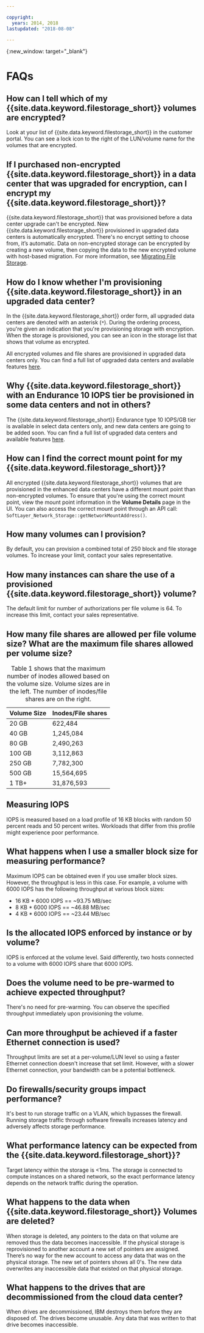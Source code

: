 ```yaml
---

copyright:
  years: 2014, 2018
lastupdated: "2018-08-08"

---
```

{:new_window: target="_blank"}

# FAQs

## How can I tell which of my {{site.data.keyword.filestorage_short}} volumes are encrypted?
Look at your list of {{site.data.keyword.filestorage_short}} in the customer portal. You can see a lock icon to the right of the LUN/volume name for the volumes that are encrypted.

## If I purchased non-encrypted {{site.data.keyword.filestorage_short}} in a data center that was upgraded for encryption, can I encrypt my {{site.data.keyword.filestorage_short}}?
{{site.data.keyword.filestorage_short}} that was provisioned before a data center upgrade can't be encrypted. New {{site.data.keyword.filestorage_short}} provisioned in upgraded data centers is automatically encrypted. There's no encrypt setting to choose from, it’s automatic. Data on non-encrypted storage can be encrypted by creating a new volume, then copying the data to the new encrypted volume with host-based migration. For more information, see [Migrating File Storage](/docs/infrastructure/FileStorage/migrate-file-storage-encrypted-file-storage.html).

## How do I know whether I'm provisioning {{site.data.keyword.filestorage_short}} in an upgraded data center?
In the {{site.data.keyword.filestorage_short}} order form, all upgraded data centers are denoted with an asterisk (`*`). During the ordering process, you're given an indication that you're provisioning storage with encryption. When the storage is provisioned, you can see an icon in the storage list that shows that volume as encrypted. 

All encrypted volumes and file shares are provisioned in upgraded data centers only. You can find a full list of upgraded data centers and available features [here](/docs//infrastructure/BlockStorage/new-ibm-block-and-file-storage-location-and-features.html).

## Why {{site.data.keyword.filestorage_short}} with an Endurance 10 IOPS tier be provisioned in some data centers and not in others?
The {{site.data.keyword.filestorage_short}} Endurance type 10 IOPS/GB tier is available in select data centers only, and new data centers are going to be added soon. You can find a full list of upgraded data centers and available features [here](/docs//infrastructure/BlockStorage/new-ibm-block-and-file-storage-location-and-features.html).

## How can I find the correct mount point for my {{site.data.keyword.filestorage_short}}?
All encrypted {{site.data.keyword.filestorage_short}} volumes that are provisioned in the enhanced data centers have a different mount point than non-encrypted volumes. To ensure that you're using the correct mount point, view the mount point information in the **Volume Details** page in the UI. You can also access the correct mount point through an API call: `SoftLayer_Network_Storage::getNetworkMountAddress()`.

## How many volumes can I provision?
By default, you can provision a combined total of 250 block and file storage volumes. To increase your limit, contact your sales representative.

## How many instances can share the use of a provisioned {{site.data.keyword.filestorage_short}} volume?
The default limit for number of authorizations per file volume is 64. To increase this limit, contact your sales representative.

## How many file shares are allowed per file volume size? What are the maximum file shares allowed per volume size?

<table>
  <caption>Table 1 shows that the maximum number of inodes allowed based on the volume size. Volume sizes are in the left. The number of inodes/file shares are on the right.</caption>
  <thead>
    <tr>
      <th>Volume Size</th>
      <th>Inodes/File shares</th>
    </tr>
  </thead>
  <tbody>
    <tr>
      <td>20 GB </td>
      <td>622,484</td>
    </tr>
    <tr>
      <td>40 GB </td>
      <td>1,245,084</td>
    </tr>          
    <tr>
      <td>80 GB</td>
      <td>2,490,263</td>
    </tr>          
    <tr>
      <td>100 GB</td>
      <td>3,112,863</td>
    </tr>          
    <tr>
      <td>250 GB</td>
      <td>7,782,300</td>
    </tr>          
    <tr>
      <td>500 GB</td>
      <td>15,564,695</td>
    </tr>
    <tr>
      <td>1 TB+</td>
      <td>31,876,593</td>
    </tr>
   </tbody>
</table>

## Measuring IOPS
IOPS is measured based on a load profile of 16 KB blocks with random 50 percent reads and 50 percent writes. Workloads that differ from this profile might experience poor performance.

## What happens when I use a smaller block size for measuring performance?
Maximum IOPS can be obtained even if you use smaller block sizes. However, the throughput is less in this case. For example, a volume with 6000 IOPS has the following throughput at various block sizes:

- 16 KB * 6000 IOPS == ~93.75 MB/sec
- 8 KB * 6000 IOPS == ~46.88 MB/sec
- 4 KB * 6000 IOPS == ~23.44 MB/sec


## Is the allocated IOPS enforced by instance or by volume?
IOPS is enforced at the volume level. Said differently, two hosts connected to a volume with 6000 IOPS share that 6000 IOPS.

## Does the volume need to be pre-warmed to achieve expected throughput?
There's no need for pre-warming. You can observe the specified throughput immediately upon provisioning the volume.

## Can more throughput be achieved if a faster Ethernet connection is used?
Throughput limits are set at a per-volume/LUN level so using a faster Ethernet connection doesn't increase that set limit. However, with a slower Ethernet connection, your bandwidth can be a potential bottleneck.

## Do firewalls/security groups impact performance?
It's best to run storage traffic on a VLAN, which bypasses the firewall. Running storage traffic through software firewalls increases latency and adversely affects storage performance.

## What performance latency can be expected from the {{site.data.keyword.filestorage_short}}?   
Target latency within the storage is <1ms. The storage is connected to compute instances on a shared network, so the exact performance latency depends on the network traffic during the operation.

## What happens to the data when {{site.data.keyword.filestorage_short}} Volumes are deleted?
When storage is deleted, any pointers to the data on that volume are removed thus the data becomes inaccessible. If the physical storage is reprovisioned to another account a new set of pointers are assigned. There’s no way for the new account to access any data that was on the physical storage. The new set of pointers shows all 0's. The new data overwrites any inaccessible data that existed on that physical storage.

## What happens to the drives that are decommissioned from the cloud data center?
When drives are decommissioned, IBM destroys them before they are disposed of. The drives become unusable. Any data that was written to that drive becomes inaccessible.
